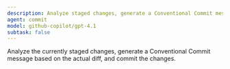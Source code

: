 ```yaml
---
description: Analyze staged changes, generate a Conventional Commit message, and commit
agent: commit
model: github-copilot/gpt-4.1
subtask: false
---
```


Analyze the currently staged changes, generate a Conventional Commit message based on the actual diff, and commit the changes.
